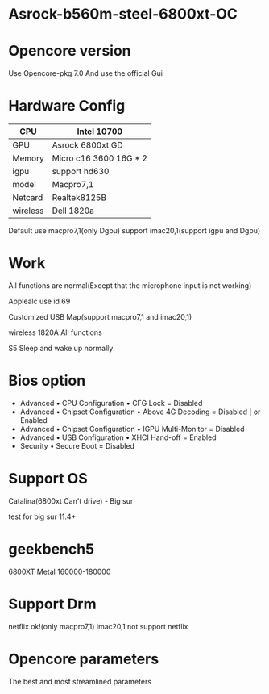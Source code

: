 # Asrock-b560m-steel-6800xt-OC

# Opencore version
Use Opencore-pkg 7.0 And use the official Gui
# Hardware Config

|  CPU |  Intel 10700 |
|---|---|
|  GPU | Asrock 6800xt GD  |
|  Memory |  Micro c16 3600 16G * 2   |
|  igpu | support hd630  |
|   model|  Macpro7,1 |
|  Netcard| Realtek8125B|
| wireless| Dell 1820a |

Default use macpro7,1(only Dgpu)
support imac20,1(support igpu and Dgpu)
# Work
All functions are normal(Except that the microphone input is not working)

Applealc use id 69

Customized USB Map(support macpro7,1 and imac20,1)

wireless 1820A All functions

S5 Sleep and wake up normally

# Bios option
* Advanced • CPU Configuration • CFG Lock = Disabled
* Advanced • Chipset Configuration • Above 4G Decoding = Disabled | or Enabled
* Advanced • Chipset Configuration • IGPU Multi-Monitor = Disabled
* Advanced • USB Configuration • XHCI Hand-off = Enabled
* Security • Secure Boot = Disabled


# Support OS
Catalina(6800xt Can't drive) - Big sur

test for big sur 11.4+

# geekbench5
6800XT Metal 160000-180000

# Support Drm
netflix ok!(only macpro7,1)
imac20,1 not support netflix

# Opencore parameters
The best and most streamlined parameters

